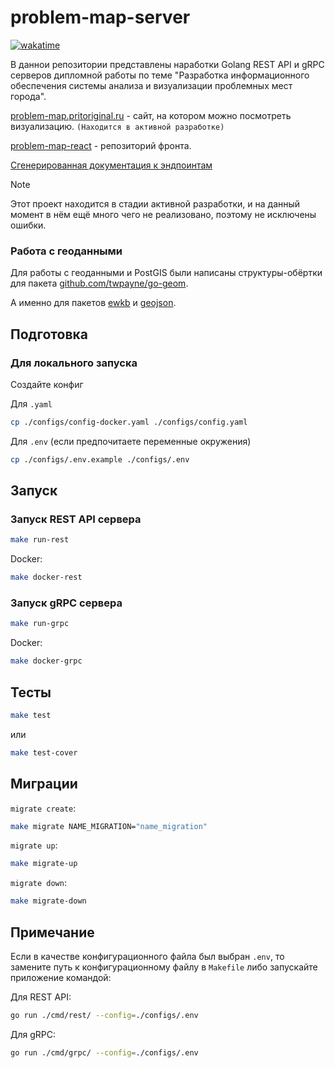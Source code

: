 # problem-map-server

[![wakatime](https://wakatime.com/badge/user/b2a0c08d-61f2-4144-ba78-aab13a59cb9f/project/62d78167-daec-4c9e-a232-ffef6036e9c7.svg)](https://wakatime.com/badge/user/b2a0c08d-61f2-4144-ba78-aab13a59cb9f/project/62d78167-daec-4c9e-a232-ffef6036e9c7)

В даннои репозитории представлены наработки Golang REST API и gRPC серверов дипломной работы по теме "Разработка информационного обеспечения системы анализа и визуализации проблемных мест города".

[problem-map.pritoriginal.ru](https://problem-map.pritoriginal.ru/) - сайт, на котором можно посмотреть визуализацию.
`(Находится в активной разработке)`

[problem-map-react](https://github.com/PritOriginal/problem-map-react) - репозиторий фронта.

[Сгенерированная документация к эндпоинтам](routes.md)

> [!NOTE]  
> Этот проект находится в стадии активной разработки, и на данный момент в нём ещё много чего не реализовано, поэтому не исключены ошибки.

### Работа с геоданными

Для работы с геоданными и PostGIS были написаны структуры-обёртки для пакета [github.com/twpayne/go-geom](https://github.com/twpayne/go-geom).

А именно для пакетов [ewkb](https://github.com/twpayne/go-geom) и [geojson](github.com/twpayne/go-geom/encoding/geojson).

## Подготовка

### Для локального запуска

Создайте конфиг

Для `.yaml`

```bash
cp ./configs/config-docker.yaml ./configs/config.yaml
```

Для `.env` (если предпочитаете переменные окружения)

```bash
cp ./configs/.env.example ./configs/.env
```

## Запуск

### Запуск REST API сервера

```bash
make run-rest
```

Docker:

```bash
make docker-rest
```

### Запуск gRPC сервера

```bash
make run-grpc
```

Docker:

```bash
make docker-grpc
```

## Тесты

```bash
make test
```

или

```bash
make test-cover
```

## Миграции

`migrate create`:

```bash
make migrate NAME_MIGRATION="name_migration" 
```

`migrate up`:

```bash
make migrate-up
```

`migrate down`:

```bash
make migrate-down
```

## Примечание

Если в качестве конфигурационного файла был выбран `.env`, то замените путь к конфигурационному файлу в `Makefile` либо запускайте приложение командой:

Для REST API:

```bash
go run ./cmd/rest/ --config=./configs/.env
```

Для gRPC:

```bash
go run ./cmd/grpc/ --config=./configs/.env
```
